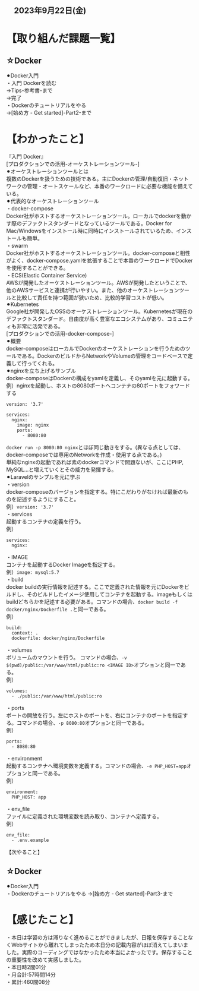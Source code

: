 ## 　2023年9月22日(金)
# 【取り組んだ課題一覧】
## ☆Docker
⚫︎Docker入門<br>
・入門 Dockerを読む<br>
→Tips-参考書-まで<br>
→完了<br>
・Dockerのチュートリアルをやる<br>
→[始め方 - Get started]-Part2-まで<br>
# 【わかったこと】
『入門 Docker』<br>
[プロダクションでの活用-オーケストレーションツール-]<br>
⚫︎オーケストレーションツールとは<br>
複数のDockerを扱うための技術である。主にDockerの管理/自動復旧・ネットワークの管理・オートスケールなど、本番のワークロードに必要な機能を備えている。<br>
⚫︎代表的なオーケストレーションツール<br>
・docker-compose<br>
Docker社がホストするオーケストレーションツール。ローカルでdockerを動かす際のデファクトスタンダードとなっているツールである。Docker for Mac/Windowsをインストール時に同時にインストールされているため、インストールも簡単。<br>
・swarm<br>
Docker社がホストするオーケストレーションツール。docker-composeと相性がよく、docker-compose.yamlを拡張することで本番のワークロードでDockerを使用することができる。<br>
・ECS(Elastic Container Service)<br>
AWSが開発したオーケストレーションツール。AWSが開発したということで、他のAWSサービスと連携が行いやすい。また、他のオーケストレーションツールと比較して責任を持つ範囲が狭いため、比較的学習コストが低い。<br>
⚫︎Kubernetes<br>
Google社が開発したOSSのオーケストレーションツール。Kubernetesが現在のデファクトスタンダード。自由度が高く豊富なエコシステムがあり、コミュニティも非常に活発である。<br>
[プロダクションでの活用-docker-compose-]<br>
⚫︎概要<br>
docker-composeはローカルでDockerのオーケストレーションを行うためのツールである。DockerのビルドからNetworkやVolumeの管理をコードベースで定義して行ってくれる。<br>
⚫︎nginxを立ち上げるサンプル<br>
docker-composeはDockerの構成をyamlを定義し、そのyamlを元に起動する。<br>
例）nginxを起動し、ホストの8080ポートへコンテナの80ポートをフォワードする<br>
```
version: '3.7'

services:
  nginx:
    image: nginx
    ports:
      - 8080:80
```
`docker run -p 8080:80 nginx`とほぼ同じ動きをする。(異なる点としては、docker-composeでは専用のNetworkを作成・使用する点である。)<br>
単純なnginxの起動であれば素のdockerコマンドで問題ないが、ここにPHP, MySQL...と増えていくとその威力を発揮する。<br>
⚫︎Laravelのサンプルを元に学ぶ<br>
・version<br>
docker-composeのバージョンを指定する。特にこだわりがなければ最新のものを記述するようにすること。<br>
例）`version: '3.7'`<br>
・services<br>
起動するコンテナの定義を行う。<br>
例）<br>
```
services:
  nginx:
```
・IMAGE<br>
コンテナを起動するDocker Imageを指定する。<br>
例）`image: mysql:5.7`<br>
・build<br>
docker buildの実行情報を記述する。ここで定義された情報を元にDockerをビルドし、そのビルドしたイメージ使用してコンテナを起動する。imageもしくはbuildどちらかを記述する必要がある。コマンドの場合、`docker build -f docker/nginx/Dockerfile .`と同一である。<br>
例）<br>
```
build:
  context: .
  dockerfile: docker/nginx/Dockerfile
```
・volumes<br>
ボリュームのマウントを行う。 コマンドの場合、`-v $(pwd)/public:/var/www/html/public:ro <IMAGE ID>`オプションと同一である。<br>
例）<br>
```
volumes:
  - ./public:/var/www/html/public:ro
```
・ports<br>
ポートの開放を行う。左にホストのポートを、右にコンテナのポートを指定する。コマンドの場合、`-p 8080:80`オプションと同一である。<br>
例）<br>
```
ports:
  - 8080:80
```
・environment<br>
起動するコンテナへ環境変数を定義する。コマンドの場合、`-e PHP_HOST=app`オプションと同一である。<br>
例）<br>
```
environment:
  PHP_HOST: app
```
・env_file<br>
ファイルに定義された環境変数を読み取り、コンテナへ定義する。<br>
例）<br>
```
env_file:
  - .env.example
```
【次やること】
## ☆Docker
⚫︎Docker入門<br>
・Dockerのチュートリアルをやる
→[始め方 - Get started]-Part3-まで<br>
# 【感じたこと】
・本日は学習の方は滞りなく進めることができましたが、日報を保存することなくWebサイトから離れてしまったため本日分の記載内容がほぼ消えてしまいました。実際のコーディングではなかったため本当によかったです。保存することの重要性を改めて実感しました。<br>
・本日時2間01分<br>
・月合計:57時間14分<br>
・累計:460間08分<br>

